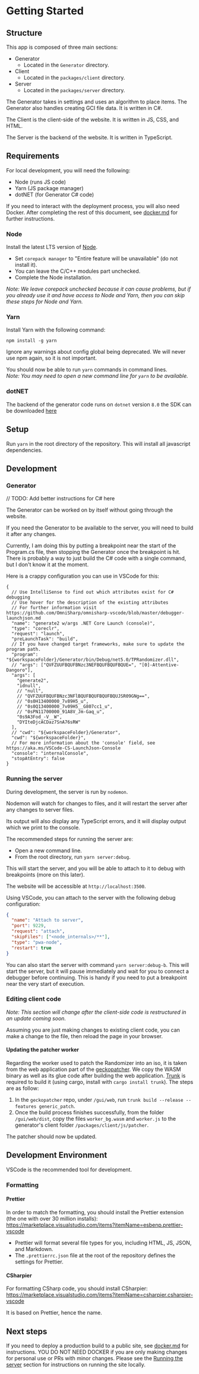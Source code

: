 # Getting Started

## Structure

This app is composed of three main sections:

- Generator
  - Located in the `Generator` directory.
- Client
  - Located in the `packages/client` directory.
- Server
  - Located in the `packages/server` directory.

The Generator takes in settings and uses an algorithm to place items.
The Generator also handles creating GCI file data.
It is written in C#.

The Client is the client-side of the website.
It is written in JS, CSS, and HTML.

The Server is the backend of the website.
It is written in TypeScript.

## Requirements

For local development, you will need the following:

- Node (runs JS code)
- Yarn (JS package manager)
- dotNET (for Generator C# code)

If you need to interact with the deployment process, you will also need Docker.
After completing the rest of this document, see [docker.md](./docker.md) for further instructions.

### Node

Install the latest LTS version of [Node](https://nodejs.org/en/).

- Set `corepack manager` to "Entire feature will be unavailable" (do not install it).
- You can leave the C/C++ modules part unchecked.
- Complete the Node installation.

_Note: We leave corepack unchecked because it can cause problems, but if you already use it and have access to Node and Yarn, then you can skip these steps for Node and Yarn._

### Yarn

Install Yarn with the following command:

`npm install -g yarn`

Ignore any warnings about config global being deprecated.
We will never use npm again, so it is not important.

You should now be able to run `yarn` commands in command lines.<br>
_Note: You may need to open a new command line for `yarn` to be available._

### dotNET

The backend of the generator code runs on `dotnet` version `8.0` the SDK can be downloaded [here](https://dotnet.microsoft.com/en-us/download/dotnet/8.0)

## Setup

Run `yarn` in the root directory of the repository.
This will install all javascript dependencies.

## Development

### Generator

// TODO: Add better instructions for C# here

The Generator can be worked on by itself without going through the website.

If you need the Generator to be available to the server, you will need to build it after any changes.

Currently, I am doing this by putting a breakpoint near the start of the Program.cs file, then stopping the Generator once the breakpoint is hit.
There is probably a way to just build the C# code with a single command, but I don't know it at the moment.

Here is a crappy configuration you can use in VSCode for this:

```jsonc
{
  // Use IntelliSense to find out which attributes exist for C# debugging
  // Use hover for the description of the existing attributes
  // For further information visit https://github.com/OmniSharp/omnisharp-vscode/blob/master/debugger-launchjson.md
  "name": "generate2 w/args .NET Core Launch (console)",
  "type": "coreclr",
  "request": "launch",
  "preLaunchTask": "build",
  // If you have changed target frameworks, make sure to update the program path.
  "program": "${workspaceFolder}/Generator/bin/Debug/net5.0/TPRandomizer.dll",
  // "args": ["QVFZUUFBQUFBNzc3NEFBQUFBQUFBQUE=", "[0]-Attentive-Dangoro"],
  "args": [
    "generate2",
    "idnull",
    // "null",
    // "QVFZUUFBQUFBNzc3NFlBQUFBQUFBQUFBQUJSR09GNg==",
    // "0s0H13400000_7v89H5_u",
    // "0s0Q13400000_7v09H5__G807cc1_u",
    // "0sPN11700000_91A8V_Jm-Gaq_u",
    "0s9A3Fod_-V__W",
    "DYIteDjcACDaz7SnA76sRW"
  ],
  // "cwd": "${workspaceFolder}/Generator",
  "cwd": "${workspaceFolder}",
  // For more information about the 'console' field, see https://aka.ms/VSCode-CS-LaunchJson-Console
  "console": "internalConsole",
  "stopAtEntry": false
}
```

### Running the server

During development, the server is run by `nodemon`.

Nodemon will watch for changes to files, and it will restart the server after any changes to server files.

Its output will also display any TypeScript errors, and it will display output which we print to the console.

The recommended steps for running the server are:

- Open a new command line.
- From the root directory, run `yarn server:debug`.

This will start the server, and you will be able to attach to it to debug with breakpoints (more on this later).

The website will be accessible at `http://localhost:3500`.

Using VSCode, you can attach to the server with the following debug configuration:

```json
{
  "name": "Attach to server",
  "port": 9229,
  "request": "attach",
  "skipFiles": ["<node_internals>/**"],
  "type": "pwa-node",
  "restart": true
}
```

You can also start the server with command `yarn server:debug-b`.
This will start the server, but it will pause immediately and wait for you to connect a debugger before continuing.
This is handy if you need to put a breakpoint near the very start of execution.

### Editing client code

_Note: This section will change after the client-side code is restructured in an update coming soon._

Assuming you are just making changes to existing client code, you can make a change to the file, then reload the page in your browser.

#### Updating the patcher worker

Regarding the worker used to patch the Randomizer into an iso, it is taken from the web application part
of the [geckopatcher](https://github.com/zsrtp/geckopatcher). We copy the WASM binary as well as its glue code after
building the web application. [Trunk](https://trunkrs.dev/) is required to build it (using cargo, install with `cargo install trunk`). The steps are as follow:

1. In the `geckopatcher` repo, under `/gui/web`, run `trunk build --release --features generic_patch`.
2. Once the build process finishes successfully, from the folder `/gui/web/dist`, copy the
   files `worker_bg.wasm` and `worker.js` to the generator's client folder `/packages/client/js/patcher`.

The patcher should now be updated.

## Development Environment

VSCode is the recommended tool for development.

### Formatting

#### Prettier

In order to match the formatting, you should install the Prettier extension (the one with over 30 million installs): https://marketplace.visualstudio.com/items?itemName=esbenp.prettier-vscode

- Prettier will format several file types for you, including HTML, JS, JSON, and Markdown.
- The `.prettierrc.json` file at the root of the repository defines the settings for Prettier.

#### CSharpier

For formatting CSharp code, you should install CSharpier: https://marketplace.visualstudio.com/items?itemName=csharpier.csharpier-vscode

It is based on Prettier, hence the name.

## Next steps

If you need to deploy a production build to a public site, see [docker.md](./docker.md) for instructions.
YOU DO NOT NEED DOCKER if you are only making changes for personal use or PRs with minor changes.
Please see the [Running the server](#Running_the_server) section for instructions on running the site locally.
